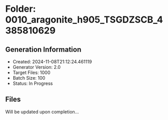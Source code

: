 # Folder: 0010_aragonite_h905_TSGDZSCB_4385810629

## Generation Information
- Created: 2024-11-08T21:12:24.461119
- Generator Version: 2.0
- Target Files: 1000
- Batch Size: 100
- Status: In Progress

## Files
Will be updated upon completion...
